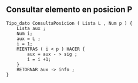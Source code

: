 ## Consultar elemento en posicion P

~~~
Tipo_dato ConsultaPosicion ( Lista L , Num p ) {
	Lista aux ;
	Num i;
	aux = L ;
	i = 1;
	MIENTRAS ( i < p ) HACER {
		aux = aux - > sig ;
		i = i +1;
	}
	RETORNAR aux -> info ;
}
~~~
